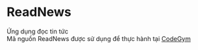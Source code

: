 # ReadNews
Ứng dụng đọc tin tức <br/>
Mã nguồn ReadNews được sử dụng để thực hành tại [CodeGym](https://codegym.vn)
